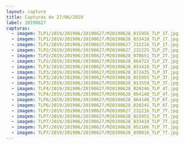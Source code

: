 ```yaml
---
layout: capture
title: Capturas de 27/06/2019
label: 20190627
capturas:
  - imagem: TLP1/2019/201906/20190627/M20190628_015956_TLP_1T.jpg
  - imagem: TLP1/2019/201906/20190627/M20190628_033410_TLP_1T.jpg
  - imagem: TLP1/2019/201906/20190627/M20190627_232216_TLP_1T.jpg
  - imagem: TLP2/2019/201906/20190627/M20190627_232225_TLP_2T.jpg
  - imagem: TLP2/2019/201906/20190627/M20190628_070651_TLP_2T.jpg
  - imagem: TLP2/2019/201906/20190627/M20190628_064722_TLP_2T.jpg
  - imagem: TLP3/2019/201906/20190627/M20190628_033410_TLP_3T.jpg
  - imagem: TLP3/2019/201906/20190627/M20190628_072435_TLP_3T.jpg
  - imagem: TLP3/2019/201906/20190627/M20190628_015955_TLP_3T.jpg
  - imagem: TLP3/2019/201906/20190627/M20190628_013559_TLP_3T.jpg
  - imagem: TLP4/2019/201906/20190627/M20190628_020246_TLP_4T.jpg
  - imagem: TLP4/2019/201906/20190627/M20190628_064148_TLP_4T.jpg
  - imagem: TLP6/2019/201906/20190627/M20190628_064148_TLP_6T.jpg
  - imagem: TLP6/2019/201906/20190627/M20190628_020245_TLP_6T.jpg
  - imagem: TLP7/2019/201906/20190627/M20190627_232216_TLP_7T.jpg
  - imagem: TLP7/2019/201906/20190627/M20190628_015955_TLP_7T.jpg
  - imagem: TLP7/2019/201906/20190627/M20190628_033410_TLP_7T.jpg
  - imagem: TLP7/2019/201906/20190627/M20190628_052106_TLP_7T.jpg
  - imagem: TLP7/2019/201906/20190627/M20190628_030816_TLP_7T.jpg
---
```

